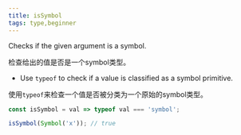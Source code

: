 ```yaml
---
title: isSymbol
tags: type,beginner
---
```


Checks if the given argument is a symbol.

检查给出的值是否是一个symbol类型。

- Use `typeof` to check if a value is classified as a symbol primitive.

使用`typeof`来检查一个值是否被分类为一个原始的symbol类型。

```js
const isSymbol = val => typeof val === 'symbol';
```

```js
isSymbol(Symbol('x')); // true
```
